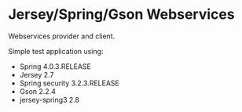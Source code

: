 Jersey/Spring/Gson Webservices
===========

Webservices provider and client.

Simple test application using:
- Spring 4.0.3.RELEASE
- Jersey 2.7
- Spring security 3.2.3.RELEASE
- Gson 2.2.4
- jersey-spring3 2.8
